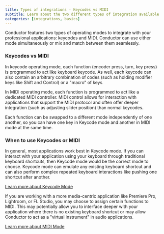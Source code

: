 ```yaml
---
title: Types of integrations - Keycodes vs MIDI
subtitle: Learn about the two different types of integration available on Conductor.
categories: [integrations, basics]
---
```


Conductor features two types of operating modes to integrate with your professional applications: keycodes and MIDI. Conductor can use either mode simultaneously or mix and match between them seamlessly.

### Keycodes vs MIDI

In keycode operating mode, each function (encoder press, turn, key press) is programmed to act like keyboard keycode. As well, each keycode can also contain an arbitrary combination of codes (such as holding modifier keys like Shift and Control) or a "macro" of keys.

In MIDI operating mode, each function is programmed to act like a dedicated MIDI controller. MIDI control allows for interaction with applications that support the MIDI protocol and often offer deeper integration (such as adjusting slider position) than normal keycodes. 

Each function can be swapped to a different mode independently of one another, so you can have one key in Keycode mode and another in MIDI mode at the same time.

### When to use Keycodes or MIDI

In general, most applications work best in Keycode mode. If you can interact with your application using your keyboard through traditional keyboard shortcuts, then Keycode mode would be the correct mode to choose. Keycode mode can emulate any existing keyboard shortcut and can also perform complex repeated keyboard interactions like pushing one shortcut after another.

[Learn more about Keycode Mode](/integrations/basics/using-keycodes/)

If you are working with a more media-centric application like Premiere Pro, Lightroom, or FL Studio, you may choose to assign certain functions to MIDI. This may potentially allow you to interface deeper with your application where there is no existing keyboard shortcut or may allow Conductor to act as a "virtual instrument" in audio applications.

[Learn more about MIDI Mode](/integrations/basics/using-MIDI/)